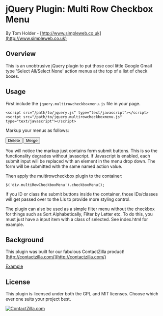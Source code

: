 jQuery Plugin: Multi Row Checkbox Menu
==============================
By Tom Holder - [http://www.simpleweb.co.uk](http://www.simpleweb.co.uk)

Overview
--------
This is an unobtrusive jQuery plugin to put those cool little Google Gmail type 'Select All/Select None' action menus at the top of a list of check boxes.

Usage
-----
First include the `jquery.multirowcheckboxmenu.js` file in your page.

    <script src="/path/to/jquery.js" type="text/javascript"></script>
    <script src="/path/to/jquery.multirowcheckboxmenu.js" type="text/javascript"></script>

Markup your menus as follows:

<div class="multiRowCheckboxMenu">
	<input type="submit" name="Delete" value="Delete" />
	<input type="submit" name="Merge" value="Merge" />
</div>

You will notice the markup just contains form submit buttons. This is so the functionality degrades without javascript. If Javascript is enabled, each submit input will be replaced with an element in the menu drop down. The form will be submitted with the same named action value.

Then apply the multirowcheckbox plugin to the container:

    $('div.multiRowCheckboxMenu').checkboxMenu();

If you ID or class the submit buttons inside the container, those IDs/classes will get passed over to the LIs to provide more styling control.

The plugin can also be used as a simple filter menu without the checkbox for things such as Sort Alphabetically, Filter by Letter etc. To do this, you must just have a input item with a class of selected.  See index.html for example.

Background
----------

This plugin was built for our fabulous ContactZilla product! [http://contactzilla.com/](http://contactzilla.com/)

[Example](http://simpleweb.github.com/Multirow-Checkbox-Menu/)

License
-------
This plugin is licensed under both the GPL and MIT licenses. Choose which ever one suits your project best.

[![ContactZilla.com](http://github.com/simpleweb/jQuery-Multi-Row-Input/raw/master/contactzilla.png)](http://contactzilla.com/)